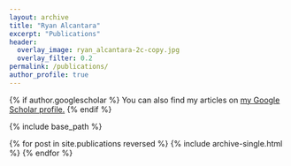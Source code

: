 ```yaml
---
layout: archive
title: "Ryan Alcantara"
excerpt: "Publications"
header:
  overlay_image: ryan_alcantara-2c-copy.jpg
  overlay_filter: 0.2
permalink: /publications/
author_profile: true
---
```


{% if author.googlescholar %}
  You can also find my articles on <u><a href="{{author.googlescholar}}">my Google Scholar profile</a>.</u>
{% endif %}

{% include base_path %}

{% for post in site.publications reversed %}
  {% include archive-single.html %}
{% endfor %}
